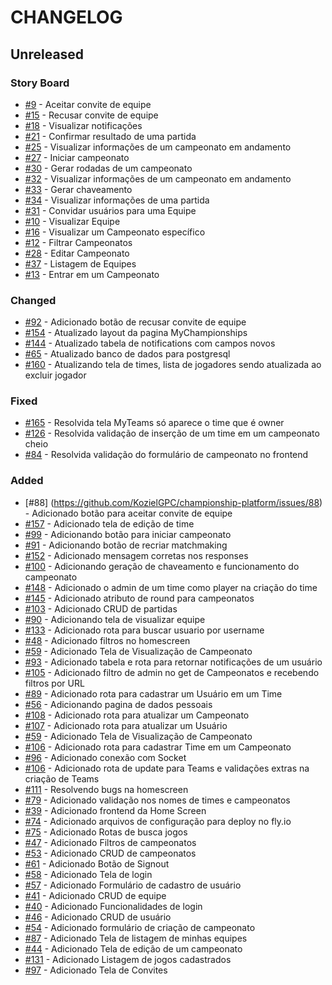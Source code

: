 # CHANGELOG
## Unreleased

### Story Board
-   [#9](https://github.com/KozielGPC/championship-platform/issues/9) - Aceitar convite de equipe
-   [#15](https://github.com/KozielGPC/championship-platform/issues/15) - Recusar convite de equipe
-   [#18](https://github.com/KozielGPC/championship-platform/issues/18) - Visualizar notificações
-   [#21](https://github.com/KozielGPC/championship-platform/issues/21) - Confirmar resultado de uma partida
-   [#25](https://github.com/KozielGPC/championship-platform/issues/25) - Visualizar informações de um campeonato em andamento
-   [#27](https://github.com/KozielGPC/championship-platform/issues/27) - Iniciar campeonato
-   [#30](https://github.com/KozielGPC/championship-platform/issues/30) - Gerar rodadas de um campeonato
-   [#32](https://github.com/KozielGPC/championship-platform/issues/32) - Visualizar informações de um campeonato em andamento
-   [#33](https://github.com/KozielGPC/championship-platform/issues/33) - Gerar chaveamento
-   [#34](https://github.com/KozielGPC/championship-platform/issues/34) - Visualizar informações de uma partida
-   [#31](https://github.com/KozielGPC/championship-platform/issues/31) - Convidar usuários para uma Equipe
-   [#10](https://github.com/KozielGPC/championship-platform/issues/10) - Visualizar Equipe
-   [#16](https://github.com/KozielGPC/championship-platform/issues/16) - Visualizar um Campeonato específico
-   [#12](https://github.com/KozielGPC/championship-platform/issues/12) - Filtrar Campeonatos
-   [#28](https://github.com/KozielGPC/championship-platform/issues/28) - Editar Campeonato
-   [#37](https://github.com/KozielGPC/championship-platform/issues/37) - Listagem de Equipes
-   [#13](https://github.com/KozielGPC/championship-platform/issues/13) - Entrar em um Campeonato

### Changed
-   [#92](https://github.com/KozielGPC/championship-platform/issues/92) - Adicionado botão de recusar convite de equipe
-   [#154](https://github.com/KozielGPC/championship-platform/issues/154) - Atualizado layout da pagina MyChampionships
-   [#144](https://github.com/KozielGPC/championship-platform/issues/144) - Atualizado tabela de notifications com campos novos
-   [#65](https://github.com/KozielGPC/championship-platform/issues/65) - Atualizado banco de dados para postgresql
-   [#160](https://github.com/KozielGPC/championship-platform/issues/160) - Atualizando tela de times, lista de jogadores sendo atualizada ao excluir jogador

### Fixed
-   [#165](https://github.com/KozielGPC/championship-platform/issues/165) - Resolvida tela MyTeams só aparece o time que é owner
-   [#126](https://github.com/KozielGPC/championship-platform/issues/127) - Resolvida validação de inserção de um time em um campeonato cheio
-   [#84](https://github.com/KozielGPC/championship-platform/issues/84) - Resolvida validação do formulário de campeonato no frontend

### Added
-   [#88] (https://github.com/KozielGPC/championship-platform/issues/88) - Adicionado botão para aceitar convite de equipe
-   [#157](https://github.com/KozielGPC/championship-platform/issues/157) - Adicionado tela de edição de time
-   [#99](https://github.com/KozielGPC/championship-platform/issues/99) - Adicionando botão para iniciar campeonato
-   [#91](https://github.com/KozielGPC/championship-platform/issues/51) - Adicionando botão de recriar matchmaking
-   [#152](https://github.com/KozielGPC/championship-platform/issues/152) - Adicionado mensagem corretas nos responses
-   [#100](https://github.com/KozielGPC/championship-platform/issues/100) - Adicionando geração de chaveamento e funcionamento do campeonato
-   [#148](https://github.com/KozielGPC/championship-platform/issues/148) - Adicionado o admin de um time como player na criação do time
-   [#145](https://github.com/KozielGPC/championship-platform/issues/145) - Adicionado atributo de round para campeonatos
-   [#103](https://github.com/KozielGPC/championship-platform/issues/103) - Adicionado CRUD de partidas
-   [#90](https://github.com/KozielGPC/championship-platform/issues/90) - Adicionando tela de visualizar equipe
-   [#133](https://github.com/KozielGPC/championship-platform/issues/133) - Adicionado rota para buscar usuario por username
-   [#48](https://github.com/KozielGPC/championship-platform/issues/48) - Adicionado filtros no homescreen
-   [#59](https://github.com/KozielGPC/championship-platform/issues/59) - Adicionado Tela de Visualização de Campeonato
-   [#93](https://github.com/KozielGPC/championship-platform/issues/93) - Adicionado tabela e rota para retornar notificações de um usuário
-   [#105](https://github.com/KozielGPC/championship-platform/issues/105) - Adicionado filtro de admin no get de Campeonatos e recebendo filtros por URL
-   [#89](https://github.com/KozielGPC/championship-platform/issues/89) - Adicionado rota para cadastrar um Usuário em um Time
-   [#56](https://github.com/KozielGPC/championship-platform/issues/56) - Adicionando pagina de dados pessoais
-   [#108](https://github.com/KozielGPC/championship-platform/issues/108) - Adicionado rota para atualizar um Campeonato
-   [#107](https://github.com/KozielGPC/championship-platform/issues/107) - Adicionado rota para atualizar um Usuário
-   [#59](https://github.com/KozielGPC/championship-platform/issues/59) - Adicionado Tela de Visualização de Campeonato
-   [#106](https://github.com/KozielGPC/championship-platform/issues/106) - Adicionado rota para cadastrar Time em um Campeonato
-   [#96](https://github.com/KozielGPC/championship-platform/issues/96) - Adicionado conexão com Socket
-   [#106](https://github.com/KozielGPC/championship-platform/issues/106) - Adicionado rota de update para Teams e validações extras na criação de Teams
-   [#111](https://github.com/KozielGPC/championship-platform/issues/111) - Resolvendo bugs na homescreen
-   [#79](https://github.com/KozielGPC/championship-platform/issues/79) - Adicionado validação nos nomes de times e campeonatos
-   [#39](https://github.com/KozielGPC/championship-platform/issues/39) - Adicionado frontend da Home Screen
-   [#74](https://github.com/KozielGPC/championship-platform/issues/74) - Adicionado arquivos de configuração para deploy no fly.io
-   [#75](https://github.com/KozielGPC/championship-platform/issues/75) - Adicionado Rotas de busca jogos
-   [#47](https://github.com/KozielGPC/championship-platform/issues/47) - Adicionado Filtros de campeonatos
-   [#53](https://github.com/KozielGPC/championship-platform/issues/53) - Adicionado CRUD de campeonatos
-   [#61](https://github.com/KozielGPC/championship-platform/issues/61) - Adicionado Botão de Signout
-   [#58](https://github.com/KozielGPC/championship-platform/issues/58) - Adicionado Tela de login
-   [#57](https://github.com/KozielGPC/championship-platform/issues/57) - Adicionado Formulário de cadastro de usuário
-   [#41](https://github.com/KozielGPC/championship-platform/issues/41) - Adicionado CRUD de equipe
-   [#40](https://github.com/KozielGPC/championship-platform/issues/40) - Adicionado Funcionalidades de login
-   [#46](https://github.com/KozielGPC/championship-platform/issues/46) - Adicionado CRUD de usuário
-   [#54](https://github.com/KozielGPC/championship-platform/issues/54) - Adicionado formulário de criação de campeonato
-   [#87](https://github.com/KozielGPC/championship-platform/issues/87) - Adicionado Tela de listagem de minhas equipes
-   [#44](https://github.com/KozielGPC/championship-platform/issues/44) - Adicionado Tela de edição de um campeonato
-   [#131](https://github.com/KozielGPC/championship-platform/issues/131) - Adicionado Listagem de jogos cadastrados
-   [#97](https://github.com/KozielGPC/championship-platform/issues/97) - Adicionado Tela de Convites